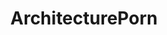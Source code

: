 ---
title: ArchitecturePorn
crosslinks:
- PornOverlords
- Lost_Architecture
- pics
- norwayonreddit
- AccidentalWesAnderson
- GeometryIsNeat
- ExplorePakistan
- DesignPorn
- architecture
- AerialPorn
- fakehistoryporn
- solarpunk
- FoodPorn
- BrasilOnReddit
- ArtDeco
- london
- IndiaMain
- livven
- ArchitectureVids
- europe
---